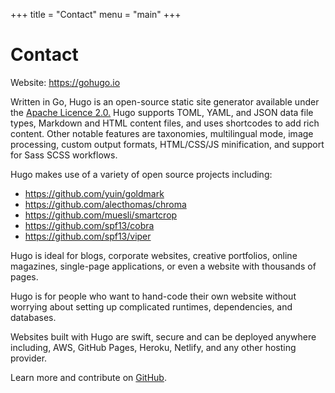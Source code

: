 +++
title = "Contact"
menu = "main"
+++

# Contact

Website: https://gohugo.io

Written in Go, Hugo is an open-source static site generator available under the [Apache Licence 2.0.](https://github.com/gohugoio/hugo/blob/master/LICENSE) Hugo supports TOML, YAML, and JSON data file types, Markdown and HTML content files, and uses shortcodes to add rich content. Other notable features are taxonomies, multilingual mode, image processing, custom output formats, HTML/CSS/JS minification, and support for Sass SCSS workflows.

Hugo makes use of a variety of open source projects including:

* https://github.com/yuin/goldmark
* https://github.com/alecthomas/chroma
* https://github.com/muesli/smartcrop
* https://github.com/spf13/cobra
* https://github.com/spf13/viper

Hugo is ideal for blogs, corporate websites, creative portfolios, online magazines, single-page applications, or even a website with thousands of pages.

Hugo is for people who want to hand-code their own website without worrying about setting up complicated runtimes, dependencies, and databases.

Websites built with Hugo are swift, secure and can be deployed anywhere including, AWS, GitHub Pages, Heroku, Netlify, and any other hosting provider.

Learn more and contribute on [GitHub](https://github.com/gohugoio).
